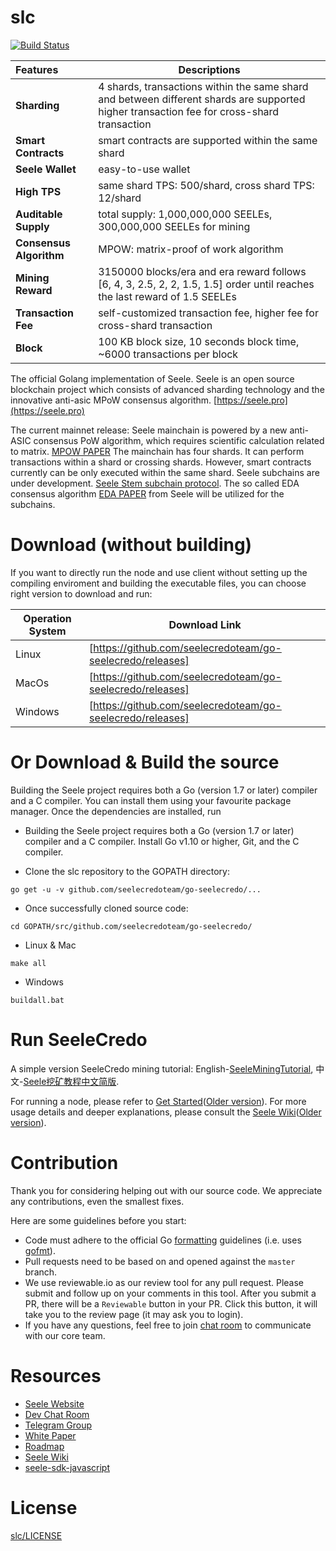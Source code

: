 
# slc
[![Build Status](https://travis-ci.org/seelecredoteam/go-seelecredo.svg?branch=master)](https://travis-ci.org/seelecredoteam/go-seelecredo)

|        Features        |      Descriptions                                                                              |
|:-----------------------|------------------------------------------------------------------------------------------------|
| **Sharding**           | 4 shards, transactions within the same shard and between different shards are supported<br/> higher transaction fee for cross-shard transaction                                  |
| **Smart Contracts**    | smart contracts are supported within the same shard                                          |
| **Seele Wallet**       | easy-to-use wallet                                                                             |
| **High TPS**           | same shard TPS: 500/shard, cross shard TPS: 12/shard                                           |
| **Auditable Supply**   | total supply: 1,000,000,000 SEELEs, 300,000,000 SEELEs for mining                              |
| **Consensus Algorithm**| MPOW: matrix-proof of work algorithm                                                |
| **Mining Reward**      | 3150000 blocks/era and era reward follows [6, 4, 3, 2.5, 2, 2, 1.5, 1.5] order until reaches the last reward of 1.5 SEELEs |
| **Transaction Fee**    | self-customized transaction fee, higher fee for cross-shard transaction                        |
| **Block**              | 100 KB block size, 10 seconds block time, ~6000 transactions per block                         |


The official Golang implementation of Seele. Seele is an open source blockchain project which consists of advanced sharding technology and the innovative anti-asic MPoW consensus algorithm. [https://seele.pro](https://seele.pro)

The current mainnet release: Seele mainchain is powered by a new anti-ASIC consensus PoW algorithm, which requires scientific calculation related to matrix. [MPOW PAPER](https://arxiv.org/abs/1905.04565) The mainchain has four shards. It can perform transactions within a shard or crossing shards. However, smart contracts currently can be only executed within the same shard. Seele subchains are under development. [Seele Stem subchain protocol](https://medium.com/@SeeleTech/seele-stem-subchain-protocol-b5eceb02aaa3). The so called EDA consensus algorithm [EDA PAPER](http://seele.hk.ufileos.com/Seele_Yellow_Paper_EDA_A_Parallel_Data_Sorting_Mechanism_for_Distributed_Information_Processing_System_Pre-Release.pdf) from Seele will be utilized for the subchains.

# Download (without building)
If you want to directly run the node and use client without setting up the compiling enviroment and building the executable files, you can choose right version to download and run:

| Operation System |      Download Link     |
|---------|----------------------------------------------------------|
| Linux   | [https://github.com/seelecredoteam/go-seelecredo/releases]|
| MacOs   | [https://github.com/seelecredoteam/go-seelecredo/releases]|
| Windows | [https://github.com/seelecredoteam/go-seelecredo/releases]|

# Or Download & Build the source

Building the Seele project requires both a Go (version 1.7 or later) compiler and a C compiler. You can install them using your favourite package manager. Once the dependencies are installed, run

- Building the Seele project requires both a Go (version 1.7 or later) compiler and a C compiler. Install Go v1.10 or higher, Git, and the C compiler.

- Clone the slc repository to the GOPATH directory:

```
go get -u -v github.com/seelecredoteam/go-seelecredo/...
```

- Once successfully cloned source code:

```
cd GOPATH/src/github.com/seelecredoteam/go-seelecredo/
```

- Linux & Mac

```
make all
```

- Windows

```
buildall.bat
```

# Run SeeleCredo
A simple version SeeleCredo mining tutorial: English-[SeeleMiningTutorial](https://github.com/seelecredoteam/go-seelecredo/releases/tag/v1.0.1-MiningTutorial_Eng), 中文-[Seele挖矿教程中文简版](https://github.com/seelecredoteam/go-seelecredo/releases/tag/v1.0.1-%E4%B8%AD%E6%96%87%E7%AE%80%E7%89%88%E6%8C%96%E7%9F%BF%E6%95%99%E7%A8%8B).

For running a node, please refer to [Get Started](https://seeletech.gitbook.io/wiki/developer/slc/gettingstarted)([Older version](https://seeleteam.github.io/seele-doc/docs/Getting-Started-With-Seele.html)).
For more usage details and deeper explanations, please consult the [Seele Wiki](https://seeletech.gitbook.io/wiki/)([Older version](https://seeleteam.github.io/seele-doc/index.html)).

# Contribution

Thank you for considering helping out with our source code. We appreciate any contributions, even the smallest fixes.

Here are some guidelines before you start:
* Code must adhere to the official Go [formatting](https://golang.org/doc/effective_go.html#formatting) guidelines (i.e. uses [gofmt](https://golang.org/cmd/gofmt/)).
* Pull requests need to be based on and opened against the `master` branch.
* We use reviewable.io as our review tool for any pull request. Please submit and follow up on your comments in this tool. After you submit a PR, there will be a `Reviewable` button in your PR. Click this button, it will take you to the review page (it may ask you to login).
* If you have any questions, feel free to join [chat room](https://gitter.im/seeleteamchat/dev) to communicate with our core team.

# Resources

* [Seele Website](https://seele.pro/)
* [Dev Chat Room](https://gitter.im/seleeteam/dev)
* [Telegram Group](https://t.me/seeletech)
* [White Paper](https://s3.ap-northeast-2.amazonaws.com/wp.s3.seele.pro/Seele_White_Paper_English_v3.1.pdf)
* [Roadmap](https://seele.pro/)
* [Seele Wiki](https://seeletech.gitbook.io/wiki/)
* [seele-sdk-javascript](https://www.npmjs.com/package/seele-sdk-javascript)

# License

[slc/LICENSE](https://github.com/seelecredoteam/go-seelecredo/blob/master/LICENSE)
